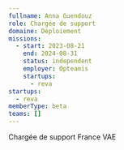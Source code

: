 ```yaml
---
fullname: Anna Guendouz
role: Chargée de support
domaine: Déploiement
missions:
  - start: 2023-08-21
    end: 2024-08-31
    status: independent
    employer: Opteamis
    startups:
      - reva
startups:
  - reva
memberType: beta
teams: []
---
```

Chargée de support France VAE